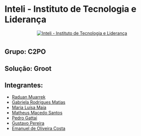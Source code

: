 # Inteli - Instituto de Tecnologia e Liderança 
<p align="center">
<a href= "https://www.inteli.edu.br/"><img src="https://www.inteli.edu.br/wp-content/uploads/2021/08/20172028/marca_1-2.png" alt="Inteli - Instituto de Tecnologia e Liderança" border="0"></a>
</p>

# 

## Grupo: C2PO

## Solução: Groot

## Integrantes: 
- <a href="https://www.linkedin.com/in/raduanmuarrek/">Raduan Muarrek</a>
- <a href="https://www.linkedin.com/in/gabriela-rodrigues-matias/">Gabriela Rodrigues Matias</a>
- <a href="https://www.linkedin.com/in/maria-lu%C3%ADsa-maia-14384a212/">Maria Luísa Maia</a>
- <a href="www.linkedin.com/in/matheusmacedosantos">Matheus Macedo Santos</a>
- <a href="https://www.linkedin.com/in/pedro-gattai-096678227">Pedro Gattai</a> 
- <a href="https://www.linkedin.com/in/gustavo-pereira1/">Gustavo Pereira</a>
- <a href="https://www.linkedin.com/in/emanuel-45b637185/">Emanuel de Oliveira Costa</a>


